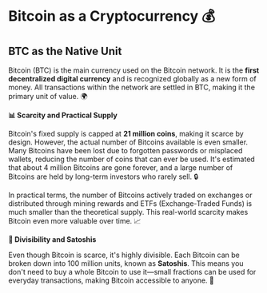 # Bitcoin as a Cryptocurrency 💰

## BTC as the Native Unit 

Bitcoin (BTC) is the main currency used on the Bitcoin network. It is the **first decentralized digital currency** and is recognized globally as a new form of money. All transactions within the network are settled in BTC, making it the primary unit of value. 🌍

**📊 Scarcity and Practical Supply** 

Bitcoin's fixed supply is capped at **21 million coins**, making it scarce by design. However, the actual number of Bitcoins available is even smaller. Many Bitcoins have been lost due to forgotten passwords or misplaced wallets, reducing the number of coins that can ever be used. It's estimated that about 4 million Bitcoins are gone forever, and a large number of Bitcoins are held by long-term investors who rarely sell. 🔒

In practical terms, the number of Bitcoins actively traded on exchanges or distributed through mining rewards and ETFs (Exchange-Traded Funds) is much smaller than the theoretical supply. This real-world scarcity makes Bitcoin even more valuable over time. 📈

**🔢 Divisibility and Satoshis**

Even though Bitcoin is scarce, it's highly divisible. Each Bitcoin can be broken down into 100 million units, known as **Satoshis**. This means you don't need to buy a whole Bitcoin to use it—small fractions can be used for everyday transactions, making Bitcoin accessible to anyone. 🔬

